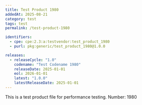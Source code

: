 ```yaml
---
title: Test Product 1980
addedAt: 2025-08-21
category: test
tags: test
permalink: /test-product-1980

identifiers:
  - cpe: cpe:2.3:a:testvendor:test_product_1980
  - purl: pkg:generic/test_product_1980@1.0.0

releases:
  - releaseCycle: "1.0"
    codename: "Test Codename 1980"
    releaseDate: 2025-01-01
    eol: 2026-01-01
    latest: "1.0.0"
    latestReleaseDate: 2025-01-01
---
```


This is a test product file for performance testing. Number: 1980
